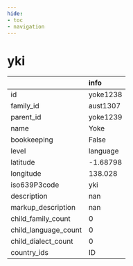 ```yaml
---
hide:
- toc
- navigation
---
```

# yki
|                      | info     |
|:---------------------|:---------|
| id                   | yoke1238 |
| family_id            | aust1307 |
| parent_id            | yoke1239 |
| name                 | Yoke     |
| bookkeeping          | False    |
| level                | language |
| latitude             | -1.68798 |
| longitude            | 138.028  |
| iso639P3code         | yki      |
| description          | nan      |
| markup_description   | nan      |
| child_family_count   | 0        |
| child_language_count | 0        |
| child_dialect_count  | 0        |
| country_ids          | ID       |